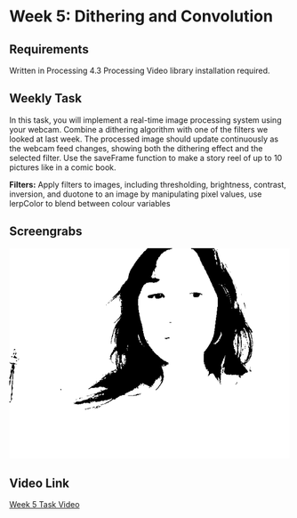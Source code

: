 <h1>Week 5: Dithering and Convolution</h1>

<h2>Requirements</h2>
Written in Processing 4.3
Processing Video library installation required. 


<h2>Weekly Task</h2>
In this task, you will implement a real-time image processing system using your webcam. Combine a dithering algorithm with one of the filters we looked at last week. The processed image should update continuously as the webcam feed changes, showing both the dithering effect and the selected filter. Use the saveFrame function to make a story reel of up to 10 pictures like in a comic book.

**Filters:** Apply filters to images, including thresholding, brightness, contrast, inversion, and duotone to an image by manipulating pixel values, use lerpColor to blend between colour variables

<h2>Screengrabs</h2>

<img src="Week 5 Task Screengrab.png" alt="Week 5 Task Screengrab">

<h2>Video Link</h2>

<a href="https://drive.google.com/file/d/1KDlFbUVMvKGi6yuub-ScLws9qnsvM533/view?usp=drive_link">Week 5 Task Video</a>
